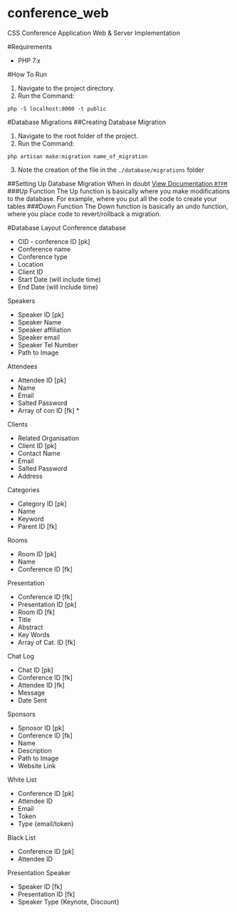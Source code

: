 # conference_web
CSS Conference Application Web &amp; Server Implementation

#Requirements
- PHP 7.x

#How To Run
1. Navigate to the project directory.
2. Run the Command: 
```
php -S localhost:8000 -t public
```
#Database Migrations
##Creating Database Migration
1. Navigate to the root folder of the project.
2. Run the Command:
```
php artisan make:migration name_of_migration
```
3. Note the creation of the file in the ` ./database/migrations ` folder

##Setting Up Database Migration
When in doubt [View Documentation `RTFM`](https://laravel.com/docs/5.2/migrations#introduction)
###Up Function
        The Up function is basically where you make modifications to the database. For example, where you put all the code to create your tables
###Down Function
        The Down function is basically an undo function, where you place code to revert/rollback a migration.

#Database Layout
Conference database
- CID - conference ID [pk]
- Conference name
- Conference type
- Location
- Client ID
- Start Date (will include time)
- End Date (will include time)

Speakers
- Speaker ID [pk]
- Speaker Name
- Speaker affiliation
- Speaker email
- Speaker Tel Number
- Path to Image

Attendees
- Attendee ID [pk]
- Name
- Email
- Salted Password
- Array of con ID [fk] *

Clients
- Related Organisation
- Client ID [pk]
- Contact Name
- Email
- Salted Password
- Address

Categories
- Category ID [pk]
- Name
- Keyword
- Parent ID [fk]

Rooms
- Room ID [pk]
- Name
- Conference ID [fk]

Presentation
- Conference ID [fk]
- Presentation ID [pk]
- Room ID [fk]
- Title
- Abstract
- Key Words
- Array of Cat. ID [fk]

Chat Log
- Chat ID [pk]
- Conference ID [fk]
- Attendee ID [fk]
- Message
- Date Sent


Sponsors
- Spnosor ID [pk]
- Conference ID [fk]
- Name
- Description
- Path to Image
- Website Link

White List
- Conference ID [pk]
- Attendee ID
- Email
- Token
- Type {email/token}

Black List
- Conference ID [pk]
- Attendee ID

Presentation Speaker
- Speaker ID [fk]
- Presentation ID [fk]
- Speaker Type {Keynote, Discount}